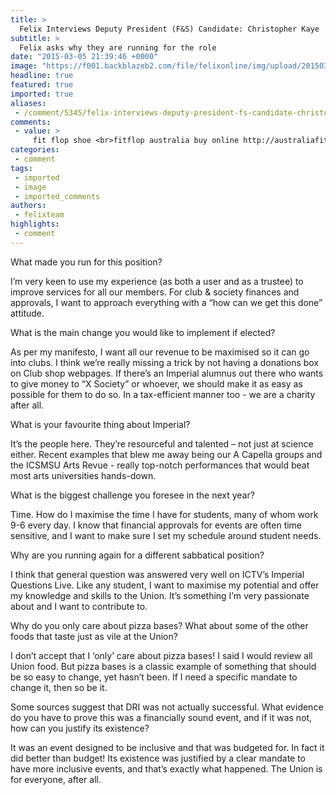 ```yaml
---
title: >
  Felix Interviews Deputy President (F&S) Candidate: Christopher Kaye
subtitle: >
  Felix asks why they are running for the role
date: "2015-03-05 21:39:46 +0000"
image: "https://f001.backblazeb2.com/file/felixonline/img/upload/201503052139-snb11-ck1510-5641.jpg"
headline: true
featured: true
imported: true
aliases:
 - /comment/5345/felix-interviews-deputy-president-fs-candidate-christopher-kaye
comments:
 - value: >
     fit flop shoe <br>fitflop australia buy online http://australiafitflops.blogspot.com/
categories:
 - comment
tags:
 - imported
 - image
 - imported_comments
authors:
 - felixteam
highlights:
 - comment
---
```


What made you run for this position?

I’m very keen to use my experience (as both a user and as a trustee) to improve services for all our members. For club & society finances and approvals, I want to approach everything with a “how can we get this done” attitude.

What is the main change you would like to implement if elected?

As per my manifesto, I want all our revenue to be maximised so it can go into clubs. I think we’re really missing a trick by not having a donations box on Club shop webpages. If there’s an Imperial alumnus out there who wants to give money to “X Society” or whoever, we should make it as easy as possible for them to do so. In a tax-efficient manner too - we are a charity after all.

What is your favourite thing about Imperial?

It’s the people here. They’re resourceful and talented – not just at science either. Recent examples that blew me away being our A Capella groups and the ICSMSU Arts Revue - really top-notch performances that would beat most arts universities hands-down.

What is the biggest challenge you foresee in the next year?

Time. How do I maximise the time I have for students, many of whom work 9-6 every day. I know that financial approvals for events are often time sensitive, and I want to make sure I set my schedule around student needs.

Why are you running again for a different sabbatical position?

I think that general question was answered very well on ICTV’s Imperial Questions Live. Like any student, I want to maximise my potential and offer my knowledge and skills to the Union. It’s something I’m very passionate about and I want to contribute to.

Why do you only care about pizza bases? What about some of the other foods that taste just as vile at the Union?

I don’t accept that I ‘only’ care about pizza bases! I said I would review all Union food. But pizza bases is a classic example of something that should be so easy to change, yet hasn’t been. If I need a specific mandate to change it, then so be it.

Some sources suggest that DRI was not actually successful. What evidence do you have to prove this was a financially sound event, and if it was not, how can you justify its existence?

It was an event designed to be inclusive and that was budgeted for. In fact it did better than budget! Its existence was justified by a clear mandate to have more inclusive events, and that’s exactly what happened. The Union is for everyone, after all.
